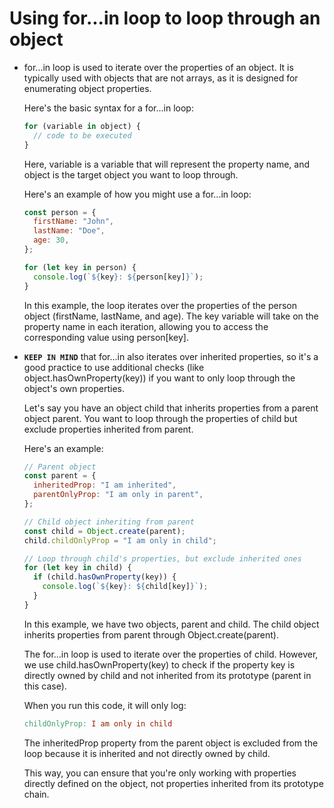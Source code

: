 # Using for...in loop to loop through an object

- for...in loop is used to iterate over the properties of an object. It is typically used with objects that are not arrays, as it is designed for enumerating object properties.

  Here's the basic syntax for a for...in loop:

  ```javascript
  for (variable in object) {
    // code to be executed
  }
  ```

  Here, variable is a variable that will represent the property name, and object is the target object you want to loop through.

  Here's an example of how you might use a for...in loop:

  ```javascript
  const person = {
    firstName: "John",
    lastName: "Doe",
    age: 30,
  };

  for (let key in person) {
    console.log(`${key}: ${person[key]}`);
  }
  ```

  In this example, the loop iterates over the properties of the person object (firstName, lastName, and age). The key variable will take on the property name in each iteration, allowing you to access the corresponding value using person[key].

- **`KEEP IN MIND`** that for...in also iterates over inherited properties, so it's a good practice to use additional checks (like object.hasOwnProperty(key)) if you want to only loop through the object's own properties.

  Let's say you have an object child that inherits properties from a parent object parent. You want to loop through the properties of child but exclude properties inherited from parent.

  Here's an example:

  ```javascript
  // Parent object
  const parent = {
    inheritedProp: "I am inherited",
    parentOnlyProp: "I am only in parent",
  };

  // Child object inheriting from parent
  const child = Object.create(parent);
  child.childOnlyProp = "I am only in child";

  // Loop through child's properties, but exclude inherited ones
  for (let key in child) {
    if (child.hasOwnProperty(key)) {
      console.log(`${key}: ${child[key]}`);
    }
  }
  ```

  In this example, we have two objects, parent and child. The child object inherits properties from parent through Object.create(parent).

  The for...in loop is used to iterate over the properties of child. However, we use child.hasOwnProperty(key) to check if the property key is directly owned by child and not inherited from its prototype (parent in this case).

  When you run this code, it will only log:

  ```makefile
  childOnlyProp: I am only in child
  ```

  The inheritedProp property from the parent object is excluded from the loop because it is inherited and not directly owned by child.

  This way, you can ensure that you're only working with properties directly defined on the object, not properties inherited from its prototype chain.
